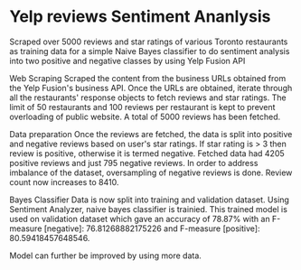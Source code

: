# Yelp reviews Sentiment Ananlysis
Scraped over 5000 reviews and star ratings of various Toronto restaurants as training data for a simple Naive Bayes classifier to do sentiment analysis into two positive and negative classes by using Yelp Fusion API

Web Scraping
Scraped the content from the business URLs obtained from the Yelp Fusion's business API. Once the URLs are obtained, iterate through all the restaurants' response objects to fetch reviews and star ratings. The limit of 50 restaurants and 100 reviews per restaurant is kept to prevent overloading of public website. A total of 5000 reviews has been fetched.

Data preparation
Once the reviews are fetched, the data is split into positive and negative reviews based on user's star ratings. If star rating is > 3 then review is positive, otherwise it is termed negative. Fetched data had 4205 positive reviews and just 795 negative reviews. In order to address imbalance of the dataset, oversampling of negative reviews is done. Review count now increases to 8410.

Bayes Classifier
Data is now split into training and validation dataset. Using Sentiment Analyzer, naive bayes classifier is trainied. This trained model is used on validation dataset which gave an accuracy of 78.87% with an F-measure [negative]: 76.81268882175226 and F-measure [positive]: 80.59418457648546.

Model can further be improved by using more data.
